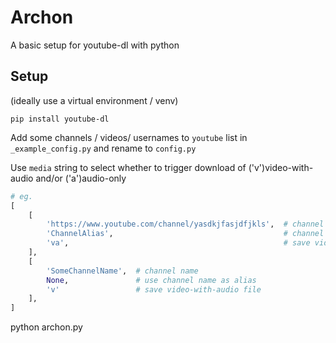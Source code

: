 
# Archon

A basic setup for youtube-dl with python

## Setup
(ideally use a virtual environment / venv)

```
pip install youtube-dl
```

Add some channels / videos/ usernames to `youtube` list in `_example_config.py` and rename to `config.py`

Use `media` string to select whether to trigger download of ('v')video-with-audio and/or ('a')audio-only

``` python
# eg.
[
    [
        'https://www.youtube.com/channel/yasdkjfasjdfjkls',  # channel url
        'ChannelAlias',                                      # channel alias / save folder
        'va',                                                # save video-with-audio + audio-only files
    ],
    [
        'SomeChannelName',  # channel name
        None,               # use channel name as alias
        'v'                 # save video-with-audio file
    ],
]

```
python archon.py
```
